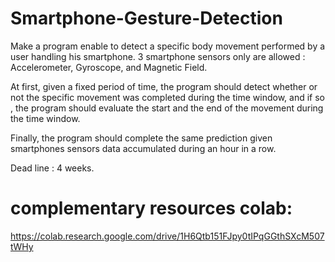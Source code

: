 # Smartphone-Gesture-Detection

Make a program enable to detect a specific body movement performed by a user handling his smartphone.
3 smartphone sensors  only are allowed : Accelerometer, Gyroscope, and Magnetic Field.

At first, given a fixed period of time, the program should detect whether or not the specific movement was completed during the time window, and if so , the program should evaluate the start and the end of the movement during the time window.

Finally, the program should complete the same prediction given smartphones sensors data accumulated during an hour in a row.

Dead line : 4 weeks.				


# complementary resources colab:
https://colab.research.google.com/drive/1H6Qtb151FJpy0tIPqGGthSXcM507tWHy
